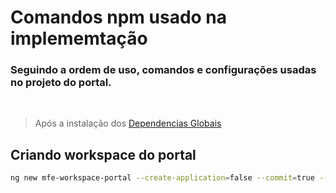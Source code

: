 # Comandos npm usado na implememtação

### Seguindo a ordem de uso, comandos e configurações usadas no projeto do portal.

<br>

> Após a instalação dos [Dependencias Globais](./npm-global-dependencies.md)

## Criando workspace do portal

```sh
ng new mfe-workspace-portal --create-application=false --commit=true --prefix=mfe
```
